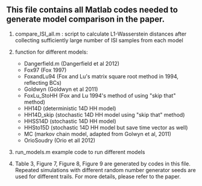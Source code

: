 ## This file contains all Matlab codes needed to generate model comparison in the paper.

1. compare_ISI_all.m : script to calculate L1-Wasserstein distances after collecting sufficiently large number of ISI samples from each model

2. function for different models: 
	- Dangerfield.m (Dangerfield et al 2012) 
	- Fox97 (Fox 1997)
	- FoxandLu94 (Fox and Lu's matrix square root method in 1994, reflecting BCs)
	- Goldwyn (Goldwyn et al 2011)
	- FoxLu_StoHH (Fox and Lu 1994's method of using "skip that" method)
	- HH14D (deterministic 14D HH model)
	- HH14D_skip (stochastic 14D HH model using "skip that" method)
	- HHSS14D (stochastic 14D HH model)
	- HHSto15D (stochastic 14D HH model but save time vector as well)
	- MC (markov chain model, adapted from Golwyn et al, 2011)
	- OrioSoudry (Orio et all 2012)

3. run_models.m  example code to run different models
	

4. Table 3, Figure 7, Figure 8, Figure 9 are generated by codes in this file. Repeated simulations with different random number generator seeds are used for different trails.
For more details, please refer to the paper.
